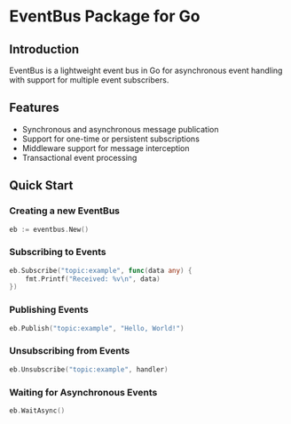 # EventBus Package for Go

## Introduction

EventBus is a lightweight event bus in Go for asynchronous event handling with support for multiple event subscribers.

## Features

- Synchronous and asynchronous message publication
- Support for one-time or persistent subscriptions
- Middleware support for message interception
- Transactional event processing

## Quick Start

### Creating a new EventBus

```go
eb := eventbus.New()
```

### Subscribing to Events

```go
eb.Subscribe("topic:example", func(data any) {
    fmt.Printf("Received: %v\n", data)
})
```

### Publishing Events

```go
eb.Publish("topic:example", "Hello, World!")
```

### Unsubscribing from Events

```go
eb.Unsubscribe("topic:example", handler)
```

### Waiting for Asynchronous Events

```go
eb.WaitAsync()
```
